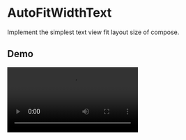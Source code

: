 # AutoFitWidthText
Implement the simplest text view fit layout size of compose.

## Demo
![alt tag](https://github.com/rulerhao/AutoFitWidthText/blob/master/Media/Demo.mp4)
